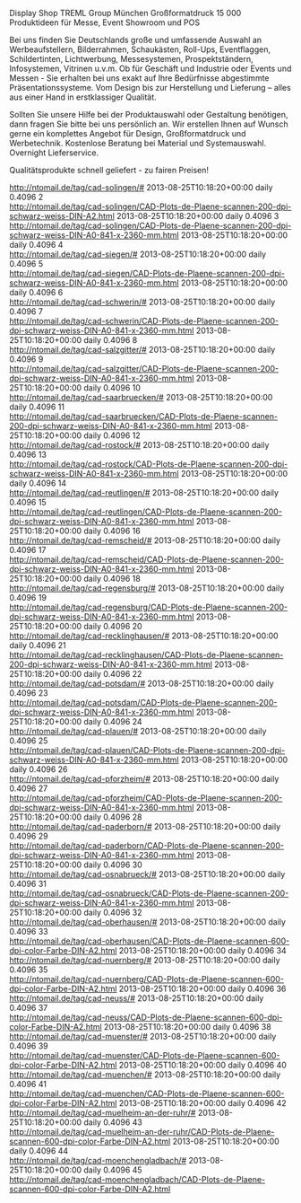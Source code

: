 Display Shop TREML Group München Großformatdruck
15 000 Produktideen für Messe, Event Showroom und POS

Bei uns finden Sie Deutschlands große und umfassende Auswahl an Werbeaufstellern, Bilderrahmen, Schaukästen, Roll-Ups, Eventflaggen, Schildertinten, Lichtwerbung, Messesystemen, Prospektständern, Infosystemen, Vitrinen u.v.m. Ob für Geschäft und Industrie oder Events und Messen - Sie erhalten bei uns exakt auf Ihre Bedürfnisse abgestimmte Präsentationssysteme. Vom Design bis zur Herstellung und Lieferung – alles aus einer Hand in erstklassiger Qualität.

Sollten Sie unsere Hilfe bei der Produktauswahl oder Gestaltung benötigen, dann fragen Sie bitte bei uns persönlich an. Wir erstellen Ihnen auf Wunsch gerne ein komplettes Angebot für Design, Großformatdruck und Werbetechnik. Kostenlose Beratung bei Material und Systemauswahl. Overnight Lieferservice.

Qualitätsprodukte schnell geliefert - zu fairen Preisen!

	
http://ntomail.de/tag/cad-solingen/#
2013-08-25T10:18:20+00:00
daily
0.4096
2	
http://ntomail.de/tag/cad-solingen/CAD-Plots-de-Plaene-scannen-200-dpi-schwarz-weiss-DIN-A2.html
2013-08-25T10:18:20+00:00
daily
0.4096
3	
http://ntomail.de/tag/cad-solingen/CAD-Plots-de-Plaene-scannen-200-dpi-schwarz-weiss-DIN-A0-841-x-2360-mm.html
2013-08-25T10:18:20+00:00
daily
0.4096
4	
http://ntomail.de/tag/cad-siegen/#
2013-08-25T10:18:20+00:00
daily
0.4096
5	
http://ntomail.de/tag/cad-siegen/CAD-Plots-de-Plaene-scannen-200-dpi-schwarz-weiss-DIN-A0-841-x-2360-mm.html
2013-08-25T10:18:20+00:00
daily
0.4096
6	
http://ntomail.de/tag/cad-schwerin/#
2013-08-25T10:18:20+00:00
daily
0.4096
7	
http://ntomail.de/tag/cad-schwerin/CAD-Plots-de-Plaene-scannen-200-dpi-schwarz-weiss-DIN-A0-841-x-2360-mm.html
2013-08-25T10:18:20+00:00
daily
0.4096
8	
http://ntomail.de/tag/cad-salzgitter/#
2013-08-25T10:18:20+00:00
daily
0.4096
9	
http://ntomail.de/tag/cad-salzgitter/CAD-Plots-de-Plaene-scannen-200-dpi-schwarz-weiss-DIN-A0-841-x-2360-mm.html
2013-08-25T10:18:20+00:00
daily
0.4096
10	
http://ntomail.de/tag/cad-saarbruecken/#
2013-08-25T10:18:20+00:00
daily
0.4096
11	
http://ntomail.de/tag/cad-saarbruecken/CAD-Plots-de-Plaene-scannen-200-dpi-schwarz-weiss-DIN-A0-841-x-2360-mm.html
2013-08-25T10:18:20+00:00
daily
0.4096
12	
http://ntomail.de/tag/cad-rostock/#
2013-08-25T10:18:20+00:00
daily
0.4096
13	
http://ntomail.de/tag/cad-rostock/CAD-Plots-de-Plaene-scannen-200-dpi-schwarz-weiss-DIN-A0-841-x-2360-mm.html
2013-08-25T10:18:20+00:00
daily
0.4096
14	
http://ntomail.de/tag/cad-reutlingen/#
2013-08-25T10:18:20+00:00
daily
0.4096
15	
http://ntomail.de/tag/cad-reutlingen/CAD-Plots-de-Plaene-scannen-200-dpi-schwarz-weiss-DIN-A0-841-x-2360-mm.html
2013-08-25T10:18:20+00:00
daily
0.4096
16	
http://ntomail.de/tag/cad-remscheid/#
2013-08-25T10:18:20+00:00
daily
0.4096
17	
http://ntomail.de/tag/cad-remscheid/CAD-Plots-de-Plaene-scannen-200-dpi-schwarz-weiss-DIN-A0-841-x-2360-mm.html
2013-08-25T10:18:20+00:00
daily
0.4096
18	
http://ntomail.de/tag/cad-regensburg/#
2013-08-25T10:18:20+00:00
daily
0.4096
19	
http://ntomail.de/tag/cad-regensburg/CAD-Plots-de-Plaene-scannen-200-dpi-schwarz-weiss-DIN-A0-841-x-2360-mm.html
2013-08-25T10:18:20+00:00
daily
0.4096
20	
http://ntomail.de/tag/cad-recklinghausen/#
2013-08-25T10:18:20+00:00
daily
0.4096
21	
http://ntomail.de/tag/cad-recklinghausen/CAD-Plots-de-Plaene-scannen-200-dpi-schwarz-weiss-DIN-A0-841-x-2360-mm.html
2013-08-25T10:18:20+00:00
daily
0.4096
22	
http://ntomail.de/tag/cad-potsdam/#
2013-08-25T10:18:20+00:00
daily
0.4096
23	
http://ntomail.de/tag/cad-potsdam/CAD-Plots-de-Plaene-scannen-200-dpi-schwarz-weiss-DIN-A0-841-x-2360-mm.html
2013-08-25T10:18:20+00:00
daily
0.4096
24	
http://ntomail.de/tag/cad-plauen/#
2013-08-25T10:18:20+00:00
daily
0.4096
25	
http://ntomail.de/tag/cad-plauen/CAD-Plots-de-Plaene-scannen-200-dpi-schwarz-weiss-DIN-A0-841-x-2360-mm.html
2013-08-25T10:18:20+00:00
daily
0.4096
26	
http://ntomail.de/tag/cad-pforzheim/#
2013-08-25T10:18:20+00:00
daily
0.4096
27	
http://ntomail.de/tag/cad-pforzheim/CAD-Plots-de-Plaene-scannen-200-dpi-schwarz-weiss-DIN-A0-841-x-2360-mm.html
2013-08-25T10:18:20+00:00
daily
0.4096
28	
http://ntomail.de/tag/cad-paderborn/#
2013-08-25T10:18:20+00:00
daily
0.4096
29	
http://ntomail.de/tag/cad-paderborn/CAD-Plots-de-Plaene-scannen-200-dpi-schwarz-weiss-DIN-A0-841-x-2360-mm.html
2013-08-25T10:18:20+00:00
daily
0.4096
30	
http://ntomail.de/tag/cad-osnabrueck/#
2013-08-25T10:18:20+00:00
daily
0.4096
31	
http://ntomail.de/tag/cad-osnabrueck/CAD-Plots-de-Plaene-scannen-200-dpi-schwarz-weiss-DIN-A0-841-x-2360-mm.html
2013-08-25T10:18:20+00:00
daily
0.4096
32	
http://ntomail.de/tag/cad-oberhausen/#
2013-08-25T10:18:20+00:00
daily
0.4096
33	
http://ntomail.de/tag/cad-oberhausen/CAD-Plots-de-Plaene-scannen-600-dpi-color-Farbe-DIN-A2.html
2013-08-25T10:18:20+00:00
daily
0.4096
34	
http://ntomail.de/tag/cad-nuernberg/#
2013-08-25T10:18:20+00:00
daily
0.4096
35	
http://ntomail.de/tag/cad-nuernberg/CAD-Plots-de-Plaene-scannen-600-dpi-color-Farbe-DIN-A2.html
2013-08-25T10:18:20+00:00
daily
0.4096
36	
http://ntomail.de/tag/cad-neuss/#
2013-08-25T10:18:20+00:00
daily
0.4096
37	
http://ntomail.de/tag/cad-neuss/CAD-Plots-de-Plaene-scannen-600-dpi-color-Farbe-DIN-A2.html
2013-08-25T10:18:20+00:00
daily
0.4096
38	
http://ntomail.de/tag/cad-muenster/#
2013-08-25T10:18:20+00:00
daily
0.4096
39	
http://ntomail.de/tag/cad-muenster/CAD-Plots-de-Plaene-scannen-600-dpi-color-Farbe-DIN-A2.html
2013-08-25T10:18:20+00:00
daily
0.4096
40	
http://ntomail.de/tag/cad-muenchen/#
2013-08-25T10:18:20+00:00
daily
0.4096
41	
http://ntomail.de/tag/cad-muenchen/CAD-Plots-de-Plaene-scannen-600-dpi-color-Farbe-DIN-A2.html
2013-08-25T10:18:20+00:00
daily
0.4096
42	
http://ntomail.de/tag/cad-muelheim-an-der-ruhr/#
2013-08-25T10:18:20+00:00
daily
0.4096
43	
http://ntomail.de/tag/cad-muelheim-an-der-ruhr/CAD-Plots-de-Plaene-scannen-600-dpi-color-Farbe-DIN-A2.html
2013-08-25T10:18:20+00:00
daily
0.4096
44	
http://ntomail.de/tag/cad-moenchengladbach/#
2013-08-25T10:18:20+00:00
daily
0.4096
45	
http://ntomail.de/tag/cad-moenchengladbach/CAD-Plots-de-Plaene-scannen-600-dpi-color-Farbe-DIN-A2.html

